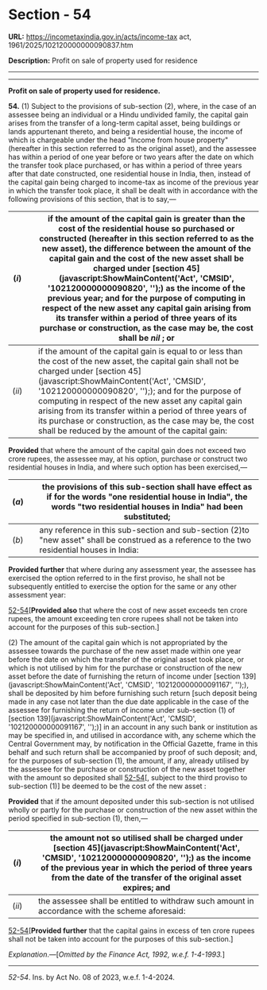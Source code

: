 # Section - 54

**URL:** https://incometaxindia.gov.in/acts/income-tax act, 1961/2025/102120000000090837.htm

**Description:** Profit on sale of property used for residence

---

****

**Profit on sale of property used for residence.**

**54.** (1) Subject to the provisions of sub-section (2), where, in the case of an assessee being an individual or a Hindu undivided family, the capital gain arises from the transfer of a long-term capital asset, being buildings or lands appurtenant thereto, and being a residential house, the income of which is chargeable under the head "Income from house property" (hereafter in this section referred to as the original asset), and the assessee has within a period of one year before or two years after the date on which the transfer took place purchased, or has within a period of three years after that date constructed, one residential house in India, then, instead of the capital gain being charged to income-tax as income of the previous year in which the transfer took place, it shall be dealt with in accordance with the following provisions of this section, that is to say,—

(_i_)|  |  if the amount of the capital gain is greater than the cost of the residential house so purchased or constructed (hereafter in this section referred to as the new asset), the difference between the amount of the capital gain and the cost of the new asset shall be charged under [section 45](javascript:ShowMainContent\('Act', 'CMSID', '102120000000090820', ''\);) as the income of the previous year; and for the purpose of computing in respect of the new asset any capital gain arising from its transfer within a period of three years of its purchase or construction, as the case may be, the cost shall be _nil_ ; or  
---|---|---  
(_ii_)|  |  if the amount of the capital gain is equal to or less than the cost of the new asset, the capital gain shall not be charged under [section 45](javascript:ShowMainContent\('Act', 'CMSID', '102120000000090820', ''\);); and for the purpose of computing in respect of the new asset any capital gain arising from its transfer within a period of three years of its purchase or construction, as the case may be, the cost shall be reduced by the amount of the capital gain:  
  
**Provided** that where the amount of the capital gain does not exceed two crore rupees, the assessee may, at his option, purchase or construct two residential houses in India, and where such option has been exercised,—

(_a_)|  |  the provisions of this sub-section shall have effect as if for the words "one residential house in India", the words "two residential houses in India" had been substituted;  
---|---|---  
(_b_)|  |  any reference in this sub-section and sub-section (2)to "new asset" shall be construed as a reference to the two residential houses in India:  
  
**Provided further** that where during any assessment year, the assessee has exercised the option referred to in the first proviso, he shall not be subsequently entitled to exercise the option for the same or any other assessment year:

[52-54](javascript:ShowFootnote\('fn52'\);)[**Provided also** that where the cost of new asset exceeds ten crore rupees, the amount exceeding ten crore rupees shall not be taken into account for the purposes of this sub-section.]

(2) The amount of the capital gain which is not appropriated by the assessee towards the purchase of the new asset made within one year before the date on which the transfer of the original asset took place, or which is not utilised by him for the purchase or construction of the new asset before the date of furnishing the return of income under [section 139](javascript:ShowMainContent\('Act', 'CMSID', '102120000000091167', ''\);), shall be deposited by him before furnishing such return [such deposit being made in any case not later than the due date applicable in the case of the assessee for furnishing the return of income under sub-section (1) of [section 139](javascript:ShowMainContent\('Act', 'CMSID', '102120000000091167', ''\);)] in an account in any such bank or institution as may be specified in, and utilised in accordance with, any scheme which the Central Government may, by notification in the Official Gazette, frame in this behalf and such return shall be accompanied by proof of such deposit; and, for the purposes of sub-section (1), the amount, if any, already utilised by the assessee for the purchase or construction of the new asset together with the amount so deposited shall [52-54](javascript:ShowFootnote\('fn52'\);)[, subject to the third proviso to sub-section (1)] be deemed to be the cost of the new asset :

**Provided** that if the amount deposited under this sub-section is not utilised wholly or partly for the purchase or construction of the new asset within the period specified in sub-section (1), then,—

(_i_)|  |  the amount not so utilised shall be charged under [section 45](javascript:ShowMainContent\('Act', 'CMSID', '102120000000090820', ''\);) as the income of the previous year in which the period of three years from the date of the transfer of the original asset expires; and  
---|---|---  
(_ii_)|  |  the assessee shall be entitled to withdraw such amount in accordance with the scheme aforesaid:  
  
[52-54](javascript:ShowFootnote\('fn52'\);)[**Provided further** that the capital gains in excess of ten crore rupees shall not be taken into account for the purposes of this sub-section.]

_Explanation_.—[_Omitted by the Finance Act, 1992, w.e.f. 1-4-1993._]

* * *

_52-54_. Ins. by Act No. 08 of 2023, w.e.f. 1-4-2024.